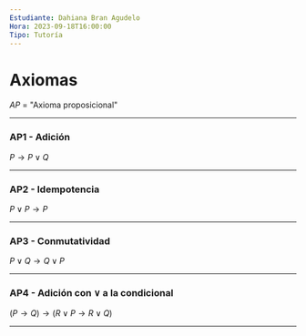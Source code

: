```yaml
---
Estudiante: Dahiana Bran Agudelo
Hora: 2023-09-18T16:00:00
Tipo: Tutoría
---
```

# Axiomas

*AP* = "Axioma proposicional"

---
### AP1 - Adición

$P \rightarrow P \lor Q$

---

### AP2 - Idempotencia

$P \lor P \rightarrow P$

---

### AP3 - Conmutatividad

$P \lor Q \rightarrow Q \lor P$

---

### AP4 - Adición con $\lor$ a la condicional

$(P \rightarrow Q) \rightarrow (R \lor P \rightarrow R \lor Q)$

--- 
